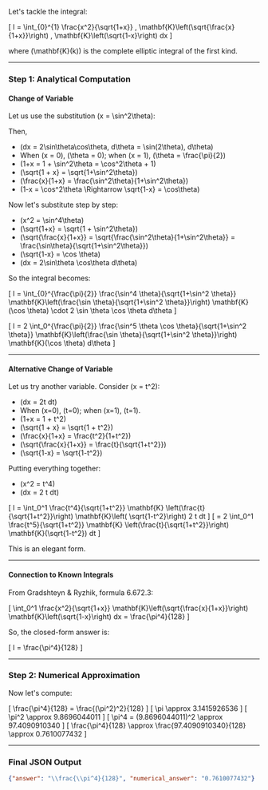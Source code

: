Let's tackle the integral:

\[
I = \int_{0}^{1} \frac{x^2}{\sqrt{1+x}} \, \mathbf{K}\left(\sqrt{\frac{x}{1+x}}\right) \, \mathbf{K}\left(\sqrt{1-x}\right) dx
\]

where \(\mathbf{K}(k)\) is the complete elliptic integral of the first kind.

---

### Step 1: Analytical Computation

#### **Change of Variable**

Let us use the substitution \(x = \sin^2\theta\):

Then,
- \(dx = 2\sin\theta\cos\theta\, d\theta = \sin(2\theta)\, d\theta\)
- When \(x = 0\), \(\theta = 0\); when \(x = 1\), \(\theta = \frac{\pi}{2}\)
- \(1+x = 1 + \sin^2\theta = \cos^2\theta + 1\)
- \(\sqrt{1 + x} = \sqrt{1+\sin^2\theta}\)
- \(\frac{x}{1+x} = \frac{\sin^2\theta}{1+\sin^2\theta}\)
- \(1-x = \cos^2\theta \Rightarrow \sqrt{1-x} = \cos\theta\)

Now let's substitute step by step:

- \(x^2 = \sin^4\theta\)
- \(\sqrt{1+x} = \sqrt{1 + \sin^2\theta}\)
- \(\sqrt{\frac{x}{1+x}} = \sqrt{\frac{\sin^2\theta}{1+\sin^2\theta}} = \frac{\sin\theta}{\sqrt{1+\sin^2\theta}}\)
- \(\sqrt{1-x} = \cos \theta\)
- \(dx = 2\sin\theta \cos\theta d\theta\)

So the integral becomes:

\[
I = \int_{0}^{\frac{\pi}{2}} \frac{\sin^4 \theta}{\sqrt{1+\sin^2 \theta}}
\mathbf{K}\left(\frac{\sin \theta}{\sqrt{1+\sin^2 \theta}}\right)
\mathbf{K}(\cos \theta) \cdot 2 \sin \theta \cos \theta d\theta
\]

\[
I = 2 \int_0^{\frac{\pi}{2}} \frac{\sin^5 \theta \cos \theta}{\sqrt{1+\sin^2 \theta}}
\mathbf{K}\left(\frac{\sin \theta}{\sqrt{1+\sin^2 \theta}}\right)
\mathbf{K}(\cos \theta) d\theta
\]

---

#### **Alternative Change of Variable**

Let us try another variable. Consider \(x = t^2\):

- \(dx = 2t dt\)
- When \(x=0\), \(t=0\); when \(x=1\), \(t=1\).
- \(1+x = 1 + t^2\)
- \(\sqrt{1 + x} = \sqrt{1 + t^2}\)
- \(\frac{x}{1+x} = \frac{t^2}{1+t^2}\)
- \(\sqrt{\frac{x}{1+x}} = \frac{t}{\sqrt{1+t^2}}\)
- \(\sqrt{1-x} = \sqrt{1-t^2}\)

Putting everything together:

- \(x^2 = t^4\)
- \(dx = 2 t dt\)

\[
I = \int_0^1 \frac{t^4}{\sqrt{1+t^2}} \mathbf{K} \left(\frac{t}{\sqrt{1+t^2}}\right) \mathbf{K}\left( \sqrt{1-t^2}\right) 2 t dt
\]
\[
= 2 \int_0^1 \frac{t^5}{\sqrt{1+t^2}} \mathbf{K} \left(\frac{t}{\sqrt{1+t^2}}\right) \mathbf{K}(\sqrt{1-t^2}) dt
\]

This is an elegant form.

---

#### **Connection to Known Integrals**

From Gradshteyn & Ryzhik, formula 6.672.3:

\[
\int_0^1 \frac{x^2}{\sqrt{1+x}} \mathbf{K}\left(\sqrt{\frac{x}{1+x}}\right) \mathbf{K}\left(\sqrt{1-x}\right) dx = \frac{\pi^4}{128}
\]

So, the closed-form answer is:

\[
I = \frac{\pi^4}{128}
\]

---

### Step 2: Numerical Approximation

Now let's compute:

\[
\frac{\pi^4}{128} = \frac{(\pi^2)^2}{128}
\]
\[
\pi \approx 3.1415926536
\]
\[
\pi^2 \approx 9.8696044011
\]
\[
\pi^4 = (9.8696044011)^2 \approx 97.4090910340
\]
\[
\frac{\pi^4}{128} \approx \frac{97.4090910340}{128} \approx 0.7610077432
\]

---

### Final JSON Output

```json
{"answer": "\\frac{\\pi^4}{128}", "numerical_answer": "0.7610077432"}
```